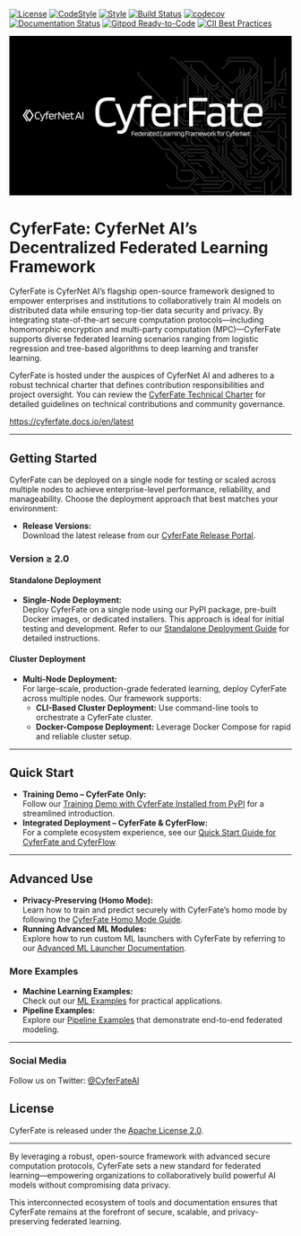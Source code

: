 [![License](https://img.shields.io/badge/License-Apache%202.0-blue.svg)](https://opensource.org/licenses/Apache-2.0) [![CodeStyle](https://img.shields.io/badge/Check%20Style-Google-brightgreen)](https://checkstyle.sourceforge.io/google_style.html) [![Style](https://img.shields.io/badge/Check%20Style-Black-black)](https://checkstyle.sourceforge.io/google_style.html) [![Build Status](https://travis-ci.org/FederatedAI/FATE.svg?branch=master)](https://travis-ci.org/FederatedAI/FATE)
[![codecov](https://codecov.io/gh/FederatedAI/FATE/branch/master/graph/badge.svg)](https://codecov.io/gh/FederatedAI/FATE)
[![Documentation Status](https://readthedocs.org/projects/fate/badge/?version=latest)](https://fate.readthedocs.io/en/latest/?badge=latest)
[![Gitpod Ready-to-Code](https://img.shields.io/badge/Gitpod-Ready--to--Code-blue?logo=gitpod)](https://gitpod.io/from-referrer/)
[![CII Best Practices](https://bestpractices.coreinfrastructure.org/projects/6308/badge)](https://bestpractices.coreinfrastructure.org/projects/6308)


<div align="center">
  <img src="./doc/images/FATE_logo.png">
</div>

# CyferFate: CyferNet AI’s Decentralized Federated Learning Framework

CyferFate is CyferNet AI’s flagship open-source framework designed to empower enterprises and institutions to collaboratively train AI models on distributed data while ensuring top-tier data security and privacy. By integrating state-of-the-art secure computation protocols—including homomorphic encryption and multi-party computation (MPC)—CyferFate supports diverse federated learning scenarios ranging from logistic regression and tree-based algorithms to deep learning and transfer learning.

CyferFate is hosted under the auspices of CyferNet AI and adheres to a robust technical charter that defines contribution responsibilities and project oversight. You can review the [CyferFate Technical Charter](https://github.com/CyferNetAI/CyferFate-Community/blob/master/CyferFate_Technical_Charter.pdf) for detailed guidelines on technical contributions and community governance.

<https://cyferfate.docs.io/en/latest>

---

## Getting Started 

CyferFate can be deployed on a single node for testing or scaled across multiple nodes to achieve enterprise-level performance, reliability, and manageability. Choose the deployment approach that best matches your environment:

- **Release Versions:**  
  Download the latest release from our [CyferFate Release Portal](https://github.com/CyferNetAI/CyferFate/wiki/Download).

### Version ≥ 2.0

#### Standalone Deployment

- **Single-Node Deployment:**  
  Deploy CyferFate on a single node using our PyPI package, pre-built Docker images, or dedicated installers. This approach is ideal for initial testing and development. Refer to our [Standalone Deployment Guide](./deploy/standalone-deploy/) for detailed instructions.

#### Cluster Deployment

- **Multi-Node Deployment:**  
  For large-scale, production-grade federated learning, deploy CyferFate across multiple nodes. Our framework supports:
  - **CLI-Based Cluster Deployment:** Use command-line tools to orchestrate a CyferFate cluster.
  - **Docker-Compose Deployment:** Leverage Docker Compose for rapid and reliable cluster setup.

---

## Quick Start

- **Training Demo – CyferFate Only:**  
  Follow our [Training Demo with CyferFate Installed from PyPI](doc/2.0/cyferfate/ml) for a streamlined introduction.
- **Integrated Deployment – CyferFate & CyferFlow:**  
  For a complete ecosystem experience, see our [Quick Start Guide for CyferFate and CyferFlow](doc/2.0/cyferfate/quick_start.md).

---

## Advanced Use

- **Privacy-Preserving (Homo Mode):**  
  Learn how to train and predict securely with CyferFate’s homo mode by following the [CyferFate Homo Mode Guide](./doc/2.0/cyferfate/homo_quick_start.md).
- **Running Advanced ML Modules:**  
  Explore how to run custom ML launchers with CyferFate by referring to our [Advanced ML Launcher Documentation](./doc/README.md#run-ml-modulessince-v200).

### More Examples

- **Machine Learning Examples:**  
  Check out our [ML Examples](examples/launchers) for practical applications.
- **Pipeline Examples:**  
  Explore our [Pipeline Examples](examples/pipeline) that demonstrate end-to-end federated modeling.

---


### Social Media

Follow us on Twitter: [@CyferFateAI](https://twitter.com/cyfernet_ai)



## License

CyferFate is released under the [Apache License 2.0](LICENSE).

---

By leveraging a robust, open-source framework with advanced secure computation protocols, CyferFate sets a new standard for federated learning—empowering organizations to collaboratively build powerful AI models without compromising data privacy.

This interconnected ecosystem of tools and documentation ensures that CyferFate remains at the forefront of secure, scalable, and privacy-preserving federated learning.

